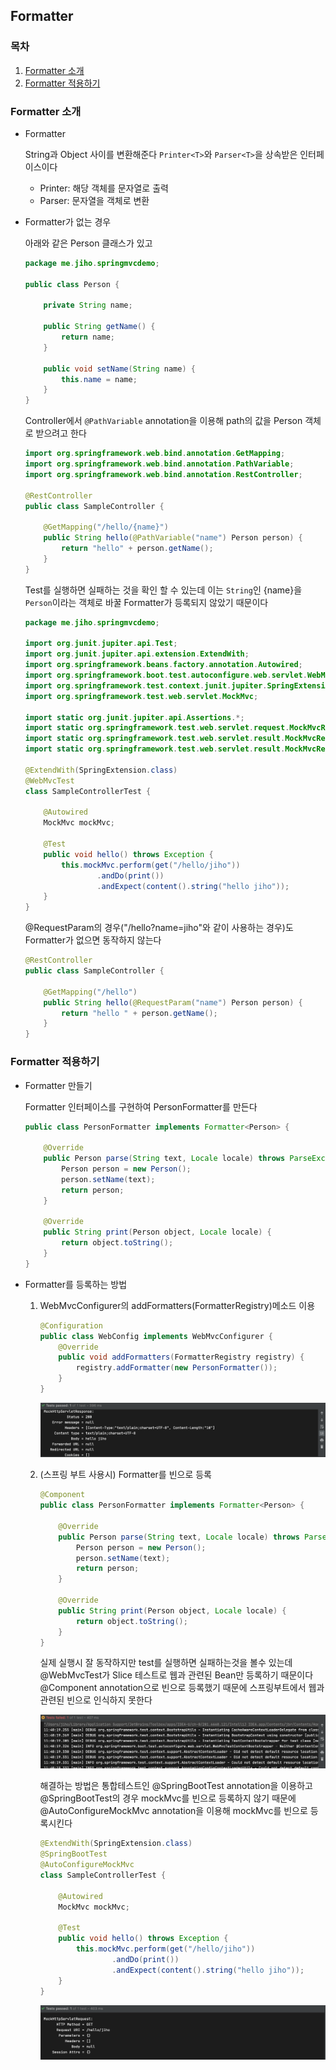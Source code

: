 ## Formatter

### 목차

1. [Formatter 소개](#formatter-소개)
2. [Formatter 적용하기](#formatter-적용하기)

### Formatter 소개

- Formatter

  String과 Object 사이를 변환해준다 `Printer<T>`와 `Parser<T>`을 상속받은 인터페이스이다

  - Printer: 해당 객체를 문자열로 출력
  - Parser: 문자열을 객체로 변환

- Formatter가 없는 경우

  아래와 같은 Person 클래스가 있고

  ```java
  package me.jiho.springmvcdemo;
  
  public class Person {
  
      private String name;
  
      public String getName() {
          return name;
      }
  
      public void setName(String name) {
          this.name = name;
      }
  }
  ```

  Controller에서 `@PathVariable` annotation을 이용해 path의 값을 Person 객체로 받으려고 한다

  ```java
  import org.springframework.web.bind.annotation.GetMapping;
  import org.springframework.web.bind.annotation.PathVariable;
  import org.springframework.web.bind.annotation.RestController;
  
  @RestController
  public class SampleController {
  
      @GetMapping("/hello/{name}")
      public String hello(@PathVariable("name") Person person) {
          return "hello" + person.getName();
      }
  }
  ```

  Test를 실행하면 실패하는 것을 확인 할 수 있는데 이는 `String`인 {name}을 `Person`이라는 객체로 바꿀 Formatter가 등록되지 않았기 때문이다

  ```java
  package me.jiho.springmvcdemo;
  
  import org.junit.jupiter.api.Test;
  import org.junit.jupiter.api.extension.ExtendWith;
  import org.springframework.beans.factory.annotation.Autowired;
  import org.springframework.boot.test.autoconfigure.web.servlet.WebMvcTest;
  import org.springframework.test.context.junit.jupiter.SpringExtension;
  import org.springframework.test.web.servlet.MockMvc;
  
  import static org.junit.jupiter.api.Assertions.*;
  import static org.springframework.test.web.servlet.request.MockMvcRequestBuilders.get;
  import static org.springframework.test.web.servlet.result.MockMvcResultHandlers.print;
  import static org.springframework.test.web.servlet.result.MockMvcResultMatchers.content;
  
  @ExtendWith(SpringExtension.class)
  @WebMvcTest
  class SampleControllerTest {
  
      @Autowired
      MockMvc mockMvc;
  
      @Test
      public void hello() throws Exception {
          this.mockMvc.perform(get("/hello/jiho"))
                  .andDo(print())
                  .andExpect(content().string("hello jiho"));
      }
  }
  ```

  @RequestParam의 경우("/hello?name=jiho"와 같이 사용하는 경우)도 Formatter가 없으면 동작하지 않는다

  ```java
  @RestController
  public class SampleController {
      
      @GetMapping("/hello")
      public String hello(@RequestParam("name") Person person) {
          return "hello " + person.getName();
      }
  }
  ```

### Formatter 적용하기

- Formatter 만들기

  Formatter 인터페이스를 구현하여 PersonFormatter를 만든다

  ```java
  public class PersonFormatter implements Formatter<Person> {
  
      @Override
      public Person parse(String text, Locale locale) throws ParseException {
          Person person = new Person();
          person.setName(text);
          return person;
      }
  
      @Override
      public String print(Person object, Locale locale) {
          return object.toString();
      }
  }
  ```

- Formatter를 등록하는 방법

  1. WebMvcConfigurer의 addFormatters(FormatterRegistry)메소드 이용

     ```java
     @Configuration
     public class WebConfig implements WebMvcConfigurer {
         @Override
         public void addFormatters(FormatterRegistry registry) {
             registry.addFormatter(new PersonFormatter());
         }
     }
     ```

     ![06_MVCConfig_Formatter_01](./Asset/06_MVCConfig_Formatter_01.png)

  2. (스프링 부트 사용시) Formatter를 빈으로 등록

     ```java
     @Component
     public class PersonFormatter implements Formatter<Person> {
     
         @Override
         public Person parse(String text, Locale locale) throws ParseException {
             Person person = new Person();
             person.setName(text);
             return person;
         }
     
         @Override
         public String print(Person object, Locale locale) {
             return object.toString();
         }
     }
     ```

     실제 실행시 잘 동작하지만 test를 실행하면 실패하는것을 볼수 있는데 @WebMvcTest가 Slice 테스트로 웹과 관련된 Bean만 등록하기 때문이다 @Component annotation으로 빈으로 등록했기 때문에 스프링부트에서 웹과 관련된 빈으로 인식하지 못한다

     ![06_MVCConfig_Formatter_02](./Asset/06_MVCConfig_Formatter_02.png)

     해결하는 방법은 통합테스트인 @SpringBootTest annotation을 이용하고 @SpringBootTest의 경우 mockMvc를 빈으로 등록하지 않기 때문에 @AutoConfigureMockMvc annotation을 이용해 mockMvc를 빈으로 등록시킨다

     ```java
     @ExtendWith(SpringExtension.class)
     @SpringBootTest
     @AutoConfigureMockMvc
     class SampleControllerTest {
     
         @Autowired
         MockMvc mockMvc;
     
         @Test
         public void hello() throws Exception {
             this.mockMvc.perform(get("/hello/jiho"))
                     .andDo(print())
                     .andExpect(content().string("hello jiho"));
         }
     }
     ```

     ![06_MVCConfig_Formatter_03](./Asset/06_MVCConfig_Formatter_03.png)